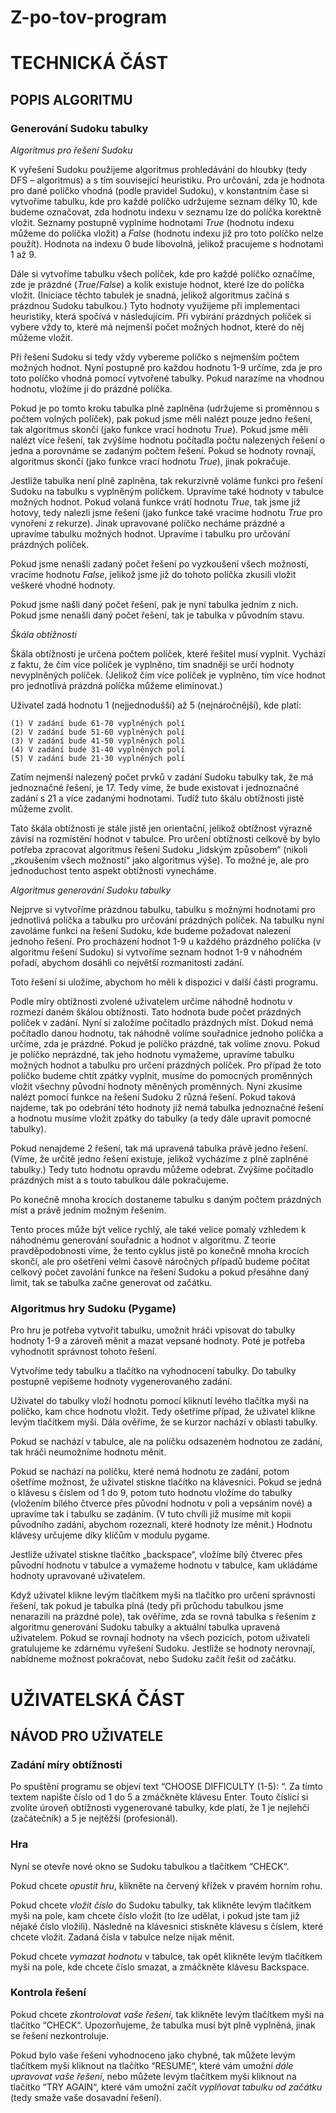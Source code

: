 # Z-po-tov-program


# TECHNICKÁ ČÁST
## POPIS ALGORITMU
### Generování Sudoku tabulky

*Algoritmus pro řešení Sudoku*

K vyřešení Sudoku použijeme algoritmus prohledávání do hloubky (tedy DFS – algoritmus) a s tím související heuristiku. 
Pro určování, zda je hodnota pro dané políčko vhodná (podle pravidel Sudoku), v konstantním čase si vytvoříme tabulku, kde pro každé políčko udržujeme seznam délky 10, kde budeme označovat, zda hodnotu indexu v seznamu lze do políčka korektně vložit. Seznamy postupně vyplníme hodnotami *True* (hodnotu indexu můžeme do políčka vložit) a *False* (hodnotu indexu již pro toto políčko nelze použít). Hodnota na indexu 0 bude libovolná, jelikož pracujeme s hodnotami 1 až 9.

Dále si vytvoříme tabulku všech políček, kde pro každé políčko označíme, zde je prázdné (*True*/*False*) a kolik existuje hodnot, které lze do políčka vložit. (Iniciace těchto tabulek je snadná, jelikož algoritmus začíná s prázdnou Sudoku tabulkou.) Tyto hodnoty využijeme při implementaci heuristiky, která spočívá v následujícím. Při vybírání prázdných políček si vybere vždy to, které má nejmenší počet možných hodnot, které do něj můžeme vložit.

Při řešení Sudoku si tedy vždy vybereme políčko s nejmenším počtem možných hodnot. Nyní postupně pro každou hodnotu 1-9 určíme, zda je pro toto políčko vhodná pomocí vytvořené tabulky. Pokud narazíme na vhodnou hodnotu, vložíme jí do prázdné políčka. 

Pokud je po tomto kroku tabulka plně zaplněna (udržujeme si proměnnou s počtem volných políček), pak pokud jsme měli nalézt pouze jedno řešení, tak algoritmus skončí (jako funkce vrací hodnotu *True*). Pokud jsme měli nalézt více řešení, tak zvýšíme hodnotu počítadla počtu nalezených řešení o jedna a porovnáme se zadaným počtem řešení. Pokud se hodnoty rovnají, algoritmus skončí (jako funkce vrací hodnotu *True*), jinak pokračuje.

Jestliže tabulka není plně zaplněna, tak rekurzivně voláme funkci pro řešení Sudoku na tabulku s vyplněným políčkem. Upravíme také hodnoty v tabulce možných hodnot. Pokud volaná funkce vrátí hodnotu *True*, tak jsme již hotovy, tedy nalezli jsme řešení (jako funkce také vracíme hodnotu *True* pro vynoření z rekurze). Jinak upravované políčko necháme prázdné a upravíme tabulku možných hodnot. Upravíme i tabulku pro určování prázdných políček.

Pokud jsme nenašli zadaný počet řešení po vyzkoušení všech možností, vracíme hodnotu *False*, jelikož jsme již do tohoto políčka zkusili vložit veškeré vhodné hodnoty.

Pokud jsme našli daný počet řešení, pak je nyní tabulka jedním z nich. Pokud jsme nenašli daný počet řešení, tak je tabulka v původním stavu.


*Škála obtížnosti*

Škála obtížnosti je určena počtem políček, které řešitel musí vyplnit. Vychází z faktu, že čím více políček je vyplněno, tím snadněji se určí hodnoty nevyplněných políček. (Jelikož čím více políček je vyplněno, tím více hodnot pro jednotlivá prázdná políčka můžeme eliminovat.)

Uživatel zadá hodnotu 1 (nejjednodušší) až 5 (nejnáročnější), kde platí:

```
(1)	V zadání bude 61-70 vyplněných polí
(2)	V zadání bude 51-60 vyplněných polí
(3)	V zadání bude 41-50 vyplněných polí
(4)	V zadání bude 31-40 vyplněných polí
(5)	V zadání bude 21-30 vyplněných polí
```

Zatím nejmenší nalezený počet prvků v zadání Sudoku tabulky tak, že má jednoznačné řešení, je 17. Tedy víme, že bude existovat i jednoznačné zadání s 21 a více zadanými hodnotami. Tudíž tuto škálu obtížnosti jistě můžeme zvolit.

Tato škála obtížnosti je stále jistě jen orientační, jelikož obtížnost výrazně závisí na rozmístění hodnot v tabulce. Pro určení obtížnosti celkově by bylo potřeba zpracovat algoritmus řešení Sudoku „lidským způsobem“ (nikoli „zkoušením všech možností“ jako algoritmus výše). To možné je, ale pro jednoduchost tento aspekt obtížnosti vynecháme.


*Algoritmus generování Sudoku tabulky*

Nejprve si vytvoříme prázdnou tabulku, tabulku s možnými hodnotami pro jednotlivá políčka a tabulku pro určování prázdných políček. Na tabulku nyní zavoláme funkci na řešení Sudoku, kde budeme požadovat nalezení jednoho řešení. Pro procházení hodnot 1-9 u každého prázdného políčka (v algoritmu řešení Sudoku) si vytvoříme seznam hodnot 1-9 v náhodném pořadí, abychom dosáhli co největší rozmanitosti zadání.

Toto řešení si uložíme, abychom ho měli k dispozici v další části programu. 

Podle míry obtížnosti zvolené uživatelem určíme náhodně hodnotu v rozmezí daném škálou obtížnosti. Tato hodnota bude počet prázdných políček v zadání. Nyní si založíme počítadlo prázdných míst. Dokud nemá počítadlo danou hodnotu, tak náhodně volíme souřadnice jednoho políčka a určíme, zda je prázdné. Pokud je políčko prázdné, tak volíme znovu. Pokud je políčko neprázdné, tak jeho hodnotu vymažeme, upravíme tabulku možných hodnot a tabulku pro určení prázdných políček. Pro případ že toto políčko budeme chtít zpátky vyplnit, musíme do pomocných proměnných vložit všechny původní hodnoty měněných proměnných. Nyní zkusíme nalézt pomocí funkce na řešení Sudoku 2 různá řešení. Pokud taková najdeme, tak po odebrání této hodnoty již nemá tabulka jednoznačné řešení a hodnotu musíme vložit zpátky do tabulky (a tedy dále upravit pomocné tabulky).

Pokud nenajdeme 2 řešení, tak má upravená tabulka právě jedno řešení. (Víme, že určitě jedno řešení existuje, jelikož vycházíme z plně zaplněné tabulky.) Tedy tuto hodnotu opravdu můžeme odebrat. Zvýšíme počítadlo prázdných míst a s touto tabulkou dále pokračujeme.

Po konečně mnoha krocích dostaneme tabulku s daným počtem prázdných míst a právě jedním možným řešením.

Tento proces může být velice rychlý, ale také velice pomalý vzhledem k náhodnému generování souřadnic a hodnot v algoritmu. Z teorie pravděpodobnosti víme, že tento cyklus jistě po konečně mnoha krocích skončí, ale pro ošetření velmi časově náročných případů budeme počítat celkový počet zavolání funkce na řešení Sudoku a pokud přesáhne daný limit, tak se tabulka začne generovat od začátku.


 
### Algoritmus hry Sudoku (Pygame)

Pro hru je potřeba vytvořit tabulku, umožnit hráči vpisovat do tabulky hodnoty 1-9 a zároveň měnit a mazat vepsané hodnoty. Poté je potřeba vyhodnotit správnost tohoto řešení.

Vytvoříme tedy tabulku a tlačítko na vyhodnocení tabulky. Do tabulky postupně vepíšeme hodnoty vygenerovaného zadání. 

Uživatel do tabulky vloží hodnotu pomocí kliknutí levého tlačítka myši na políčko, kam chce hodnotu vložit. Tedy ošetříme případ, že uživatel klikne levým tlačítkem myši. Dála ověříme, že se kurzor nachází v oblasti tabulky. 

Pokud se nachází v tabulce, ale na políčku odsazeném hodnotou ze zadání, tak hráči neumožníme hodnotu měnit.

Pokud se nachází na políčku, které nemá hodnotu ze zadání, potom ošetříme možnost, že uživatel stiskne tlačítko na klávesnici. Pokud se jedná o klávesu s číslem od 1 do 9, potom tuto hodnotu vložíme do tabulky (vložením bílého čtverce přes původní hodnotu v poli a vepsáním nové) a upravíme tak i tabulku se zadáním. (V tuto chvíli již musíme mít kopii původního zadání, abychom rozeznali, které hodnoty lze měnit.) Hodnotu klávesy určujeme díky klíčům v modulu pygame.

Jestliže uživatel stiskne tlačítko „backspace“, vložíme bílý čtverec přes původní hodnotu v tabulce a vymažeme hodnotu v tabulce, kam ukládáme hodnoty upravované uživatelem.

Když uživatel klikne levým tlačítkem myši na tlačítko pro určení správnosti řešení, tak pokud je tabulka plná (tedy při průchodu tabulkou jsme nenarazili na prázdné pole), tak ověříme, zda se rovná tabulka s řešením z algoritmu generování Sudoku tabulky a aktuální tabulka upravená uživatelem. Pokud se rovnají hodnoty na všech pozicích, potom uživateli gratulujeme ke zdárnému vyřešení Sudoku. Jestliže se hodnoty nerovnají, nabídneme možnost pokračovat, nebo Sudoku začít řešit od začátku.


# UŽIVATELSKÁ ČÁST
## NÁVOD PRO UŽIVATELE
### Zadání míry obtížnosti

Po spuštění programu se objeví text “CHOOSE DIFFICULTY (1-5): “. Za tímto textem napište číslo od 1 do 5 a zmáčkněte klávesu Enter. Touto číslicí si zvolíte úroveň obtížnosti vygenerované tabulky, kde platí, že 1 je nejlehčí (začátečník) a 5 je nejtěžší (profesionál). 

### Hra

Nyní se otevře nové okno se Sudoku tabulkou a tlačítkem “CHECK“. 

Pokud chcete *opustit hru*, klikněte na červený křížek v pravém horním rohu.

Pokud chcete *vložit číslo* do Sudoku tabulky, tak klikněte levým tlačítkem myši na pole, kam chcete číslo vložit (to lze udělat, i pokud jste tam již nějaké číslo vložili). Následně na klávesnici stiskněte klávesu s číslem, které chcete vložit. Zadaná čísla v tabulce nelze nijak měnit.

Pokud chcete *vymazat hodnotu* v tabulce, tak opět klikněte levým tlačítkem myši na pole, kde chcete číslo smazat, a zmáčkněte klávesu Backspace.

### Kontrola řešení

Pokud chcete *zkontrolovat vaše řešení*, tak klikněte levým tlačítkem myši na tlačítko “CHECK“. Upozorňujeme, že tabulka musí být plně vyplněná, jinak se řešení nezkontroluje.

Pokud bylo vaše řešení vyhodnoceno jako chybné, tak můžete levým tlačítkem myši kliknout na tlačítko “RESUME“, které vám umožní *dále upravovat vaše řešení*, nebo můžete levým tlačítkem myši kliknout na tlačítko “TRY AGAIN“, které vám umožní začít *vyplňovat tabulku od začátku* (tedy smaže vaše dosavadní řešení).



